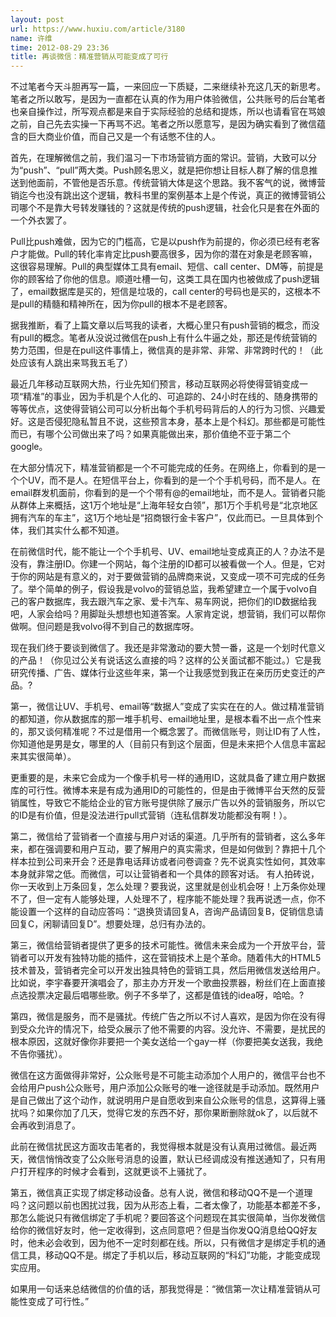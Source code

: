 ```yaml
---
layout: post
url: https://www.huxiu.com/article/3180
name: 许维
time: 2012-08-29 23:36
title: 再谈微信：精准营销从可能变成了可行
---
```

不过笔者今天斗胆再写一篇，一来回应一下质疑，二来继续补充这几天的新思考。笔者之所以敢写，是因为一直都在认真的作为用户体验微信，公共账号的后台笔者也亲自操作过，所写观点都是来自于实际经验的总结和提炼，所以也请看官在骂娘之前，自己先去实操一下再骂不迟。笔者之所以愿意写，是因为确实看到了微信蕴含的巨大商业价值，而自己又是一个有话憋不住的人。

首先，在理解微信之前，我们温习一下市场营销方面的常识。营销，大致可以分为“push”、“pull”两大类。Push顾名思义，就是把你想让目标人群了解的信息推送到他面前，不管他是否乐意。传统营销大体是这个思路。我不客气的说，微博营销迄今也没有跳出这个逻辑，教科书里的案例基本上是个传说，真正的微博营销公司哪个不是靠大号转发赚钱的？这就是传统的push逻辑，社会化只是套在外面的一个外衣罢了。

Pull比push难做，因为它的门槛高，它是以push作为前提的，你必须已经有老客户才能做。Pull的转化率肯定比push要高很多，因为你的潜在对象是老顾客嘛，这很容易理解。Pull的典型媒体工具有email、短信、call center、DM等，前提是你的顾客给了你他的信息。顺道吐槽一句，这类工具在国内也被做成了push逻辑了，email数据库是买的，短信是垃圾的，call center的号码也是买的，这根本不是pull的精髓和精神所在，因为你pull的根本不是老顾客。

据我推断，看了上篇文章以后骂我的读者，大概心里只有push营销的概念，而没有pull的概念。笔者从没说过微信在push上有什么牛逼之处，那还是传统营销的势力范围，但是在pull这件事情上，微信真的是非常、非常、非常跨时代的！（此处应该有人跳出来骂我五毛了）

最近几年移动互联网大热，行业先知们预言，移动互联网必将使得营销变成一项“精准”的事业，因为手机是个人化的、可追踪的、24小时在线的、随身携带的等等优点，这使得营销公司可以分析出每个手机号码背后的人的行为习惯、兴趣爱好。这是否侵犯隐私暂且不说，这些预言本身，基本上是个科幻。那些都是可能性而已，有哪个公司做出来了吗？如果真能做出来，那价值绝不亚于第二个google。

在大部分情况下，精准营销都是一个不可能完成的任务。在网络上，你看到的是一个个UV，而不是人。在短信平台上，你看到的是一个个手机号码，而不是人。在email群发机面前，你看到的是一个个带有@的email地址，而不是人。营销者只能从群体上来概括，这1万个地址是“上海年轻女白领”，那1万个手机号是“北京地区拥有汽车的车主”，这1万个地址是“招商银行金卡客户”，仅此而已。一旦具体到个体，我们其实什么都不知道。

在前微信时代，能不能让一个个手机号、UV、email地址变成真正的人？办法不是没有，靠注册ID。你建一个网站，每个注册的ID都可以被看做一个人。但是，它对于你的网站是有意义的，对于要做营销的品牌商来说，又变成一项不可完成的任务了。举个简单的例子，假设我是volvo的营销总监，我希望建立一个属于volvo自己的客户数据库，我去跟汽车之家、爱卡汽车、易车网说，把你们的ID数据给我吧，人家会给吗？用脚趾头想想也知道答案。人家肯定说，想营销，我们可以帮你做啊。但问题是我volvo得不到自己的数据库呀。

现在我们终于要谈到微信了。我还是非常激动的要大赞一番，这是一个划时代意义的产品！（你见过公关有说话这么直接的吗？这样的公关面试都不能过。）它是我研究传播、广告、媒体行业这些年来，第一个让我感觉到我正在亲历历史变迁的产品。?

第一，微信让UV、手机号、email等“数据人”变成了实实在在的人。做过精准营销的都知道，你从数据库的那一堆手机号、email地址里，是根本看不出一点个性来的，那又谈何精准呢？不过是借用一个概念罢了。而微信账号，则让ID有了人性，你知道他是男是女，哪里的人（目前只有到这个层面，但是未来把个人信息丰富起来其实很简单）。

更重要的是，未来它会成为一个像手机号一样的通用ID，这就具备了建立用户数据库的可行性。微博本来是有成为通用ID的可能性的，但是由于微博平台天然的反营销属性，导致它不能给企业的官方账号提供除了展示广告以外的营销服务，所以它的ID是有价值，但是没法进行pull式营销（连私信群发功能都没有啊！）。

第二，微信给了营销者一个直接与用户对话的渠道。几乎所有的营销者，这么多年来，都在强调要和用户互动，要了解用户的真实需求，但是如何做到？靠把十几个样本拉到公司来开会？还是靠电话拜访或者问卷调查？先不说真实性如何，其效率本身就非常之低。而微信，可以让营销者和一个具体的顾客对话。 有人拍砖说，你一天收到上万条回复，怎么处理？要我说，这里就是创业机会呀！上万条你处理不了，但一定有人能够处理，人处理不了，程序能不能处理？我再说透一点，你不能设置一个这样的自动应答吗：“退换货请回复A，咨询产品请回复B，促销信息请回复C，闲聊请回复D”。想要处理，总归有办法的。

第三，微信给营销者提供了更多的技术可能性。微信未来会成为一个开放平台，营销者可以开发有独特功能的插件，这在营销技术上是个革命。随着伟大的HTML5技术普及，营销者完全可以开发出独具特色的营销工具，然后用微信发送给用户。比如说，李宇春要开演唱会了，那主办方开发一个歌曲投票器，粉丝们在上面直接点选投票决定最后唱哪些歌。例子不多举了，这都是值钱的idea呀，哈哈。?

第四，微信是服务，而不是骚扰。传统广告之所以不讨人喜欢，是因为你在没有得到受众允许的情况下，给受众展示了他不需要的内容。没允许、不需要，是扰民的根本原因，这就好像你非要把一个美女送给一个gay一样（你要把美女送我，我绝不告你骚扰）。

微信在这方面做得非常好，公众账号是不可能主动添加个人用户的，微信平台也不会给用户push公众账号，用户添加公众账号的唯一途径就是手动添加。既然用户是自己做出了这个动作，就说明用户是自愿收到来自公众账号的信息，这算得上骚扰吗？如果你加了几天，觉得它发的东西不好，那你果断删除就ok了，以后就不会再收到消息了。

此前在微信扰民这方面攻击笔者的，我觉得根本就是没有认真用过微信。最近两天，微信悄悄改变了公众账号消息的设置，默认已经调成没有推送通知了，只有用户打开程序的时候才会看到，这就更谈不上骚扰了。

第五，微信真正实现了绑定移动设备。总有人说，微信和移动QQ不是一个道理吗？这问题以前也困扰过我，因为从形态上看，二者太像了，功能基本都差不多，那怎么能说只有微信绑定了手机呢？要回答这个问题现在其实很简单，当你发微信给你的微信好友时，他一定收得到，这点同意吧？但是当你发QQ消息给QQ好友时，他未必会收到，因为他不一定时刻都在线。所以，只有微信才是绑定手机的通信工具，移动QQ不是。绑定了手机以后，移动互联网的“科幻”功能，才能变成现实应用。

如果用一句话来总结微信的价值的话，那我觉得是：“微信第一次让精准营销从可能性变成了可行性。”

